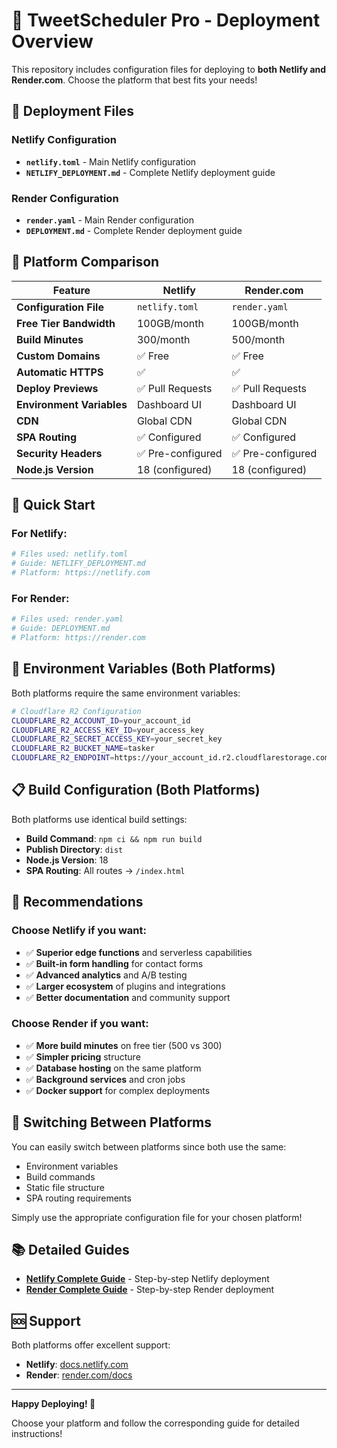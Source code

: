 # 🚀 TweetScheduler Pro - Deployment Overview

This repository includes configuration files for deploying to **both Netlify and Render.com**. Choose the platform that best fits your needs!

## 📁 Deployment Files

### Netlify Configuration
- **`netlify.toml`** - Main Netlify configuration
- **`NETLIFY_DEPLOYMENT.md`** - Complete Netlify deployment guide

### Render Configuration  
- **`render.yaml`** - Main Render configuration
- **`DEPLOYMENT.md`** - Complete Render deployment guide

## 🎯 Platform Comparison

| Feature | Netlify | Render.com |
|---------|---------|------------|
| **Configuration File** | `netlify.toml` | `render.yaml` |
| **Free Tier Bandwidth** | 100GB/month | 100GB/month |
| **Build Minutes** | 300/month | 500/month |
| **Custom Domains** | ✅ Free | ✅ Free |
| **Automatic HTTPS** | ✅ | ✅ |
| **Deploy Previews** | ✅ Pull Requests | ✅ Pull Requests |
| **Environment Variables** | Dashboard UI | Dashboard UI |
| **CDN** | Global CDN | Global CDN |
| **SPA Routing** | ✅ Configured | ✅ Configured |
| **Security Headers** | ✅ Pre-configured | ✅ Pre-configured |
| **Node.js Version** | 18 (configured) | 18 (configured) |

## 🚀 Quick Start

### For Netlify:
```bash
# Files used: netlify.toml
# Guide: NETLIFY_DEPLOYMENT.md
# Platform: https://netlify.com
```

### For Render:
```bash
# Files used: render.yaml  
# Guide: DEPLOYMENT.md
# Platform: https://render.com
```

## 🔧 Environment Variables (Both Platforms)

Both platforms require the same environment variables:

```bash
# Cloudflare R2 Configuration
CLOUDFLARE_R2_ACCOUNT_ID=your_account_id
CLOUDFLARE_R2_ACCESS_KEY_ID=your_access_key
CLOUDFLARE_R2_SECRET_ACCESS_KEY=your_secret_key
CLOUDFLARE_R2_BUCKET_NAME=tasker
CLOUDFLARE_R2_ENDPOINT=https://your_account_id.r2.cloudflarestorage.com
```

## 📋 Build Configuration (Both Platforms)

Both platforms use identical build settings:
- **Build Command**: `npm ci && npm run build`
- **Publish Directory**: `dist`
- **Node.js Version**: 18
- **SPA Routing**: All routes → `/index.html`

## 🎯 Recommendations

### Choose **Netlify** if you want:
- ✅ **Superior edge functions** and serverless capabilities
- ✅ **Built-in form handling** for contact forms
- ✅ **Advanced analytics** and A/B testing
- ✅ **Larger ecosystem** of plugins and integrations
- ✅ **Better documentation** and community support

### Choose **Render** if you want:
- ✅ **More build minutes** on free tier (500 vs 300)
- ✅ **Simpler pricing** structure
- ✅ **Database hosting** on the same platform
- ✅ **Background services** and cron jobs
- ✅ **Docker support** for complex deployments

## 🔄 Switching Between Platforms

You can easily switch between platforms since both use the same:
- Environment variables
- Build commands
- Static file structure
- SPA routing requirements

Simply use the appropriate configuration file for your chosen platform!

## 📚 Detailed Guides

- **[Netlify Complete Guide](./NETLIFY_DEPLOYMENT.md)** - Step-by-step Netlify deployment
- **[Render Complete Guide](./DEPLOYMENT.md)** - Step-by-step Render deployment

## 🆘 Support

Both platforms offer excellent support:
- **Netlify**: [docs.netlify.com](https://docs.netlify.com)
- **Render**: [render.com/docs](https://render.com/docs)

---

**Happy Deploying! 🎉**

Choose your platform and follow the corresponding guide for detailed instructions!

